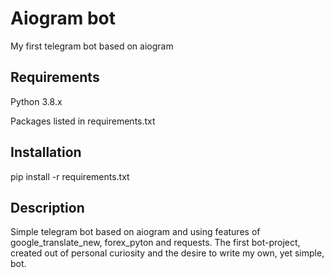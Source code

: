 # Aiogram bot
My first telegram bot based on aiogram

## Requirements
Python 3.8.x

Packages listed in requirements.txt

## Installation
pip install -r requirements.txt

## Description
Simple telegram bot based on aiogram and using features of google_translate_new, forex_pyton and requests.
The first bot-project, created out of personal curiosity and the desire to write my own, yet simple, bot.